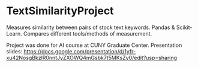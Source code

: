 # TextSimilarityProject
Measures similarity between pairs of stock text keywords. Pandas &amp; Scikit-Learn. Compares different tools/methods of measurement.

Project was done for AI course at CUNY Graduate Center.
Presentation slides:
https://docs.google.com/presentation/d/1yfr-xu42NosgBkzlR0nntJyZXOWQ4mGsbk7t5MKsZy0/edit?usp=sharing

